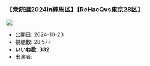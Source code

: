 ### [【衆院選2024in練馬区】【ReHacQvs東京28区】](https://www.youtube.com/watch?v=n3kmpirmo-w)
[![](https://img.youtube.com/vi/n3kmpirmo-w/sddefault.jpg)](https://www.youtube.com/watch?v=n3kmpirmo-w)
-   公開日: 2024-10-23
-   視聴数: 28,577
-   **いいね数: 332**
-   出演者: 
